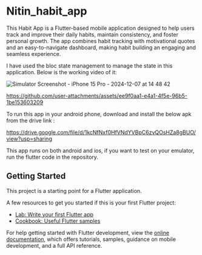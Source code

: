 # Nitin_habit_app

This Habit App is a Flutter-based mobile application designed to help users track and improve their daily habits, maintain consistency, and foster personal growth. The app combines habit tracking with motivational quotes and an easy-to-navigate dashboard, making habit building an engaging and seamless experience.

I have used the bloc state management to manage the state in this application. Below is the working video of it: 

![Simulator Screenshot - iPhone 15 Pro - 2024-12-07 at 14 48 42](https://github.com/user-attachments/assets/8f61bbcb-6ebb-4010-96af-9e0faf45d63f)

https://github.com/user-attachments/assets/ee9f0aa1-e4a1-4f5e-96b5-1be153603209

To run this app in your android phone, download and install the below apk from the drive link : 

https://drive.google.com/file/d/1kcNfNxf0HfVNdYVBpC6zvQOsHZa8gBUO/view?usp=sharing

This app runs on both android and ios, if you want to test on your emulator, run the flutter code in the repository.

## Getting Started

This project is a starting point for a Flutter application.

A few resources to get you started if this is your first Flutter project:

- [Lab: Write your first Flutter app](https://docs.flutter.dev/get-started/codelab)
- [Cookbook: Useful Flutter samples](https://docs.flutter.dev/cookbook)

For help getting started with Flutter development, view the
[online documentation](https://docs.flutter.dev/), which offers tutorials,
samples, guidance on mobile development, and a full API reference.
